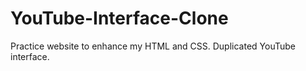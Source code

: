 # YouTube-Interface-Clone
Practice website to enhance my HTML and CSS. Duplicated YouTube interface.
